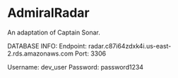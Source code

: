 # AdmiralRadar
An adaptation of Captain Sonar.

DATABASE INFO:
Endpoint: radar.c87i64zdxk4i.us-east-2.rds.amazonaws.com
Port: 3306

Username: dev_user
Password: password1234
